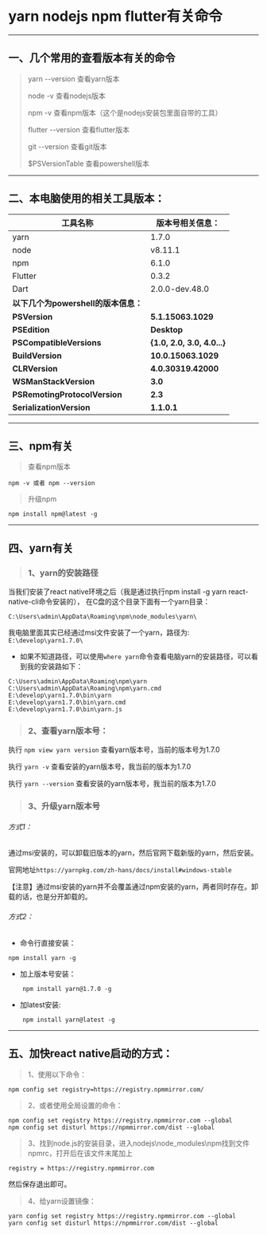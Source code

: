 # yarn nodejs npm flutter有关命令

----

## 一、几个常用的查看版本有关的命令

> yarn --version   查看yarn版本
> 
> node -v  查看nodejs版本
> 
> npm -v   查看npm版本（这个是nodejs安装包里面自带的工具）
> 
> flutter --version 查看flutter版本
> 
> git --version 查看git版本
> 
> $PSVersionTable  查看powershell版本


----


## 二、本电脑使用的相关工具版本：


工具名称|版本号相关信息：
-|-
yarn |1.7.0
node |v8.11.1
npm |6.1.0
Flutter |0.3.2
Dart |2.0.0-dev.48.0
**以下几个为powershell的版本信息：**|
**PSVersion**                      |**5.1.15063.1029**
**PSEdition**                      |**Desktop**
**PSCompatibleVersions**           |**{1.0, 2.0, 3.0, 4.0...}**
**BuildVersion**                   |**10.0.15063.1029**
**CLRVersion**                     |**4.0.30319.42000**
**WSManStackVersion**              |**3.0**
**PSRemotingProtocolVersion**      |**2.3**
**SerializationVersion**           |**1.1.0.1**


----


## 三、npm有关

> 查看npm版本

    npm -v 或者 npm --version

> 升级npm

    npm install npm@latest -g


----


## 四、yarn有关


> ### 1、yarn的安装路径


当我们安装了react native环境之后（我是通过执行npm install -g yarn react-native-cli命令安装的），
在C盘的这个目录下面有一个yarn目录：

`C:\Users\admin\AppData\Roaming\npm\node_modules\yarn\`

我电脑里面其实已经通过msi文件安装了一个yarn，路径为:
`E:\develop\yarn1.7.0\`


* 如果不知道路径，可以使用`where yarn`命令查看电脑yarn的安装路径，可以看到我的安装路如下：

```
C:\Users\admin\AppData\Roaming\npm\yarn
C:\Users\admin\AppData\Roaming\npm\yarn.cmd
E:\develop\yarn1.7.0\bin\yarn
E:\develop\yarn1.7.0\bin\yarn.cmd
E:\develop\yarn1.7.0\bin\yarn.js
```

> ### 2、查看yarn版本号：

执行 `npm view yarn version` 查看yarn版本号，当前的版本号为1.7.0

执行 `yarn -v`  查看安装的yarn版本号，我当前的版本为1.7.0

执行 `yarn --version`  查看安装的yarn版本号，我当前的版本为1.7.0

> ### 3、升级yarn版本号

###### 方式1：

通过msi安装的，可以卸载旧版本的yarn，然后官网下载新版的yarn，然后安装。

官网地址`https://yarnpkg.com/zh-hans/docs/install#windows-stable`

【注意】通过msi安装的yarn并不会覆盖通过npm安装的yarn，两者同时存在。卸载的话，也是分开卸载的。

###### 方式2：

* 命令行直接安装：

```
npm install yarn -g
```

* 加上版本号安装：

```
    npm install yarn@1.7.0 -g
```

* 加latest安装:

```
    npm install yarn@latest -g
```


----


## 五、加快react native启动的方式：

> 1、使用以下命令：

    npm config set registry=https://registry.npmmirror.com/


> 2、或者使用全局设置的命令：

    npm config set registry https://registry.npmmirror.com --global
    npm config set disturl https://npmmirror.com/dist --global


> 3、找到node.js的安装目录，进入nodejs\node_modules\npm找到文件npmrc，打开后在该文件末尾加上

    registry = https://registry.npmmirror.com

然后保存退出即可。


> 4、给yarn设置镜像：

    yarn config set registry https://registry.npmmirror.com --global
    yarn config set disturl https://npmmirror.com/dist --global
